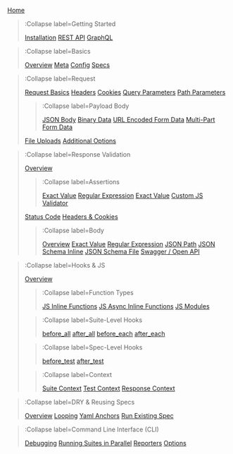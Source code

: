 [Home](/)

> :Collapse label=Getting Started
>
> [Installation](/docs/getting-started/installation)
> [REST API](/docs/getting-started/rest-api)
> [GraphQL](/docs/getting-started/graphql)

> :Collapse label=Basics
>
> [Overview](/docs/basics/overview)
> [Meta](/docs/basics/meta)
> [Config](/docs/basics/config)
> [Specs](/docs/basics/specs)

> :Collapse label=Request
>
> [Request Basics](/docs/request/request-basics)
> [Headers](/docs/request/headers)
> [Cookies](/docs/request/cookies)
> [Query Parameters](/docs/request/query-parameters)
> [Path Parameters](/docs/request/path-parameters)
>
> > :Collapse label=Payload Body
> >
> > [JSON Body](/docs/request/payload-body/json-body)
> > [Binary Data](/docs/request/payload-body/binary-data)
> > [URL Encoded Form Data](/docs/request/payload-body/url-encoded-form-data)
> > [Multi-Part Form Data](/docs/request/payload-body/multi-part-form-data)
>
> [File Uploads](/docs/request/file-uploads)
> [Additional Options](/docs/request/additional-options)

> :Collapse label=Response Validation
>
> [Overview](/docs/response-validation/overview)
>
> > :Collapse label=Assertions
> >
> > [Exact Value](/docs/response-validation/overview#exact-value)
> > [Regular Expression](/docs/response-validation/overview#regular-expression)
> > [Exact Value](/docs/response-validation/overview#exact-value)
> > [Custom JS Validator](/docs/response-validation/overview#custom-validator)
>
> [Status Code](/docs/response-validation/status-code)
> [Headers & Cookies](/docs/response-validation/overview#general-assertions)
>
> > :Collapse label=Body
> >
> > [Overview](/docs/response-validation/body/overview)
> > [Exact Value](/docs/response-validation/body/overview#exact-value)
> > [Regular Expression](/docs/response-validation/body/overview#regular-expression)
> > [JSON Path](/docs/response-validation/body/overview#json-path)
> > [JSON Schema Inline](/docs/response-validation/body/json-schema-inline)
> > [JSON Schema File](/docs/response-validation/body/json-schema-file)
> > [Swagger / Open API](/docs/response-validation/body/swagger-open-api)

> :Collapse label=Hooks & JS
>
> [Overview](/docs/hooks/overview)
>
> > :Collapse label=Function Types
> >
> > [JS Inline Functions](/docs/hooks/types#js-synchronous-functions)
> > [JS Async Inline Functions](/docs/hooks/types#js-async-functions)
> > [JS Modules](/docs/hooks/types#js-from-external-files)
>
> > :Collapse label=Suite-Level Hooks
> >
> > [before_all](/docs/hooks/list#before_all)
> > [after_all](/docs/hooks/list#after_all)
> > [before_each](/docs/hooks/list#before_each)
> > [after_each](/docs/hooks/list#after_each)
>
> > :Collapse label=Spec-Level Hooks
> >
> > [before_test](/docs/hooks/list#before_test)
> > [after_test](/docs/hooks/types#after_test)
>
> > :Collapse label=Context
> >
> > [Suite Context](/docs/hooks/context#suite)
> > [Test Context](/docs/hooks/context#test)
> > [Response Context](/docs/hooks/context#response)

> :Collapse label=DRY & Reusing Specs
>
> [Overview](/docs/reusing-specs/overview)
> [Looping](/docs/reusing-specs/looping)
> [Yaml Anchors](/docs/reusing-specs/yaml-anchors)
> [Run Existing Spec](/docs/reusing-specs/run-spec-in-js)

> :Collapse label=Command Line Interface (CLI)
>
> [Debugging](/docs/cli/debugging)
> [Running Suites in Parallel](/docs/cli/running-suites-parallel)
> [Reporters](/docs/cli/reporters)
> [Options](/docs/cli/options)
